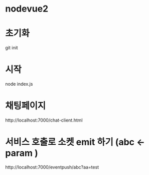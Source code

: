 # nodevue2

# 초기화
git init

# 시작
node index.js

# 채팅페이지
http://localhost:7000/chat-client.html


# 서비스 호출로 소켓 emit 하기 (abc <- param ) 
http://localhost:7000/eventpush/abc?aa=test


